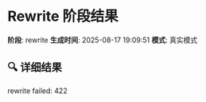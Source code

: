 # Rewrite 阶段结果

**阶段**: rewrite
**生成时间**: 2025-08-17 19:09:51
**模式**: 真实模式

## 🔍 详细结果

rewrite failed: 422